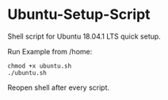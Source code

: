 # Ubuntu-Setup-Script

Shell script for Ubuntu 18.04.1 LTS quick setup.

Run Example from /home:

    chmod +x ubuntu.sh
    ./ubuntu.sh

Reopen shell after every script.
